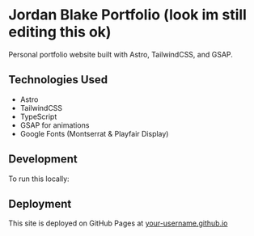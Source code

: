 # Jordan Blake Portfolio (look im still editing this ok)

Personal portfolio website built with Astro, TailwindCSS, and GSAP.

## Technologies Used
- Astro
- TailwindCSS
- TypeScript
- GSAP for animations
- Google Fonts (Montserrat & Playfair Display)

## Development
To run this locally:

## Deployment
This site is deployed on GitHub Pages at [your-username.github.io](https://your-username.github.io)
